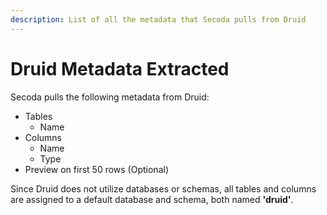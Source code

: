 ```yaml
---
description: List of all the metadata that Secoda pulls from Druid
---
```


# Druid Metadata Extracted

Secoda pulls the following metadata from Druid:

* Tables
  * Name
* Columns
  * Name
  * Type
* Preview on first 50 rows (Optional)

Since Druid does not utilize databases or schemas, all tables and columns are assigned to a default database and schema, both named **'druid'**.
